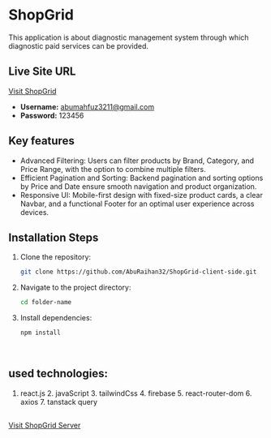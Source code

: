 
<!-- Information i added -->

# ShopGrid

This application is about diagnostic management system through which diagnostic paid services can be provided.

## Live Site URL

[Visit ShopGrid](https://shopgrid-7c11d.web.app)
- **Username:** abumahfuz3211@gmail.com
- **Password:** 123456




## Key features
- Advanced Filtering: Users can filter products by Brand, Category, and Price Range, with the option to combine multiple filters.
- Efficient Pagination and Sorting: Backend pagination and sorting options by Price and Date ensure smooth navigation and product organization.
- Responsive UI: Mobile-first design with fixed-size product cards, a clear Navbar, and a functional Footer for an optimal user experience across devices.


 
## Installation Steps

1. Clone the repository:
    ```sh
    git clone https://github.com/AbuRaihan32/ShopGrid-client-side.git
    ```
2. Navigate to the project directory:
    ```sh
    cd folder-name
    ```
3. Install dependencies:
    ```sh
    npm install
    ```
 
 <br/>

## used technologies:
   1. react.js     2. javaScript    3. tailwindCss      4. firebase    5. react-router-dom    6. axios    7. tanstack query


##
[Visit ShopGrid Server](https://github.com/AbuRaihan32/ShopGrid-server-side)
